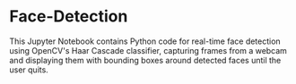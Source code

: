 # Face-Detection
This Jupyter Notebook contains Python code for real-time face detection using OpenCV's Haar Cascade classifier, capturing frames from a webcam and displaying them with bounding boxes around detected faces until the user quits.





